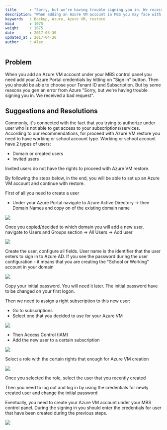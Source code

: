 ```yaml
---
title      : "Sorry, but we're having trouble signing you in. We received a bad request"
description: "When adding an Azure VM account in MBS you may face with an error Sorry, but we're having trouble signing you in. We received a bad request"
keywords   : Backup, Azure, Azure VM, restore
kbid       : 1075
weight     : 1075
date       : 2017-03-30
updated_at : 2017-04-20
author     : Alex
---
```


## Problem

When you add an Azure VM account under your MBS control panel you need add your Azure Portal credentials by hitting on "Sign in" button. Then you should be able to choose your Tenant ID and Subscription. But by some reasons you gen an error from Azure "Sorry, but we're having trouble signing you in. We received a bad request".

## Suggestions and Resolutions

Commonly, it's connected with the fact that you trying to authorize under user who is not able to get access to your subscriptions/services. According to our recommendations, for proceed with Azure VM restore you need to have working or school account type. Working or school account have 2 types of users:

* Domain or created users
* Invited users

Invited users do not have the rights to proceed with Azure VM restore.

By following the steps below, in the end, you will be able to set up an Azure VM account and continue with restore.

First of all you need to create a user

  * Under your Azure Portal navigate to Azure Active Directory -> then Domain Names and copy on of the existing domain name

![](/images/domainnames.png)

Once you copied/decided to which domain you will add a new user, navigate to Users and Groups section -> All Users -> Add user

![](/images/usersinazure.png)

Create the user, configure all fields. User name is the identifier that the user enters to sign in to Azure AD. If you see the password during the user configuration - it means that you are creating the "School or Working" account in your domain

![](/images/createazureuser.png)

Copy your initial password. You will need it later. The initial password have to be changed on your first logon.

Then we need to assign a right subscription to this new user:

* Go to subscriptions
* Select one that you decided to use for your Azure VM

![](/images/subscriptions.png)

* Then Access Control (IAM)
* Add the new user to a certain subscription

<a name="addnewuser"></a>
<a href="#addnewuser"></a>

[ ](#addnewuser)

![](/images/azureiam.png)

Select a role with the certain rights that enough for Azure VM creation

![](/images/azureiamrole.png)

Once you selected the role, select the user that you recently created

Then you need to log out and log in by using the credentials for newly created user and change the initial password

Eventually, you need to create your Azure VM account under your MBS control panel. During the signing in you should enter the credentials for user that have been created during the previous steps.

![](/images/azurevmaccount.png)
